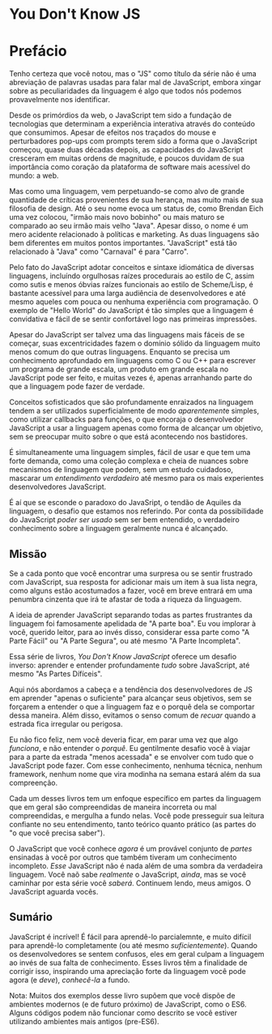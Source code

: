 # You Don't Know JS
# Prefácio

Tenho certeza que você notou, mas o "JS" como título da série não é uma abreviação de palavras usadas para falar mal de JavaScript, embora xingar sobre as peculiaridades da linguagem é algo que todos nós podemos provavelmente nos identificar.

Desde os primórdios da web, o JavaScript tem sido a fundação de tecnologias que determinam a experiência interativa através do conteúdo que consumimos. Apesar de efeitos nos traçados do mouse e perturbadores pop-ups com prompts terem sido a forma que o JavaScript começou, quase duas décadas depois, as capacidades do JavaScript cresceram em muitas ordens de magnitude, e poucos duvidam de sua importância como coração da plataforma de software mais acessível do mundo: a web.

Mas como uma linguagem, vem perpetuando-se como alvo de grande quantidade de críticas provenientes de sua herança, mas muito mais de sua filosofia de design. Até o seu nome evoca um status de, como Brendan Eich uma vez colocou, "irmão mais novo bobinho" ou mais maturo se comparado ao seu irmão mais velho "Java". Apesar disso, o nome é um mero acidente relacionado à políticas e marketing. As duas linguagens são bem diferentes em muitos pontos importantes. "JavaScript" está tão relacionado à "Java" como "Carnaval" é para "Carro".

Pelo fato do JavaScript adotar conceitos e sintaxe idiomática de diversas linguagens, incluíndo orgulhosas raízes procedurais ao estilo de C, assim como sutis e menos óbvias raízes funcionais ao estilo de Scheme/Lisp, é bastante acessível para uma larga audiência de desenvolvedores e até mesmo aqueles com pouca ou nenhuma experiência com programação. O exemplo de "Hello World" do JavaScript é tão simples que a linguagem é convidativa e fácil de se sentir confortável logo nas primeiras impressões.

Apesar do JavaScript ser talvez uma das linguagens mais fáceis de se começar, suas excentricidades fazem o domínio sólido da linguagem muito menos comum do que outras linguagens. Enquanto se precisa um conhecimento aprofundado em linguagens como C ou C++ para escrever um programa de grande escala, um produto em grande escala no JavaScript pode ser feito, e muitas vezes é, apenas arranhando parte do que a linguagem pode fazer de verdade.

Conceitos sofisticados que são profundamente enraizados na linguagem tendem a ser utilizados superficialmente de modo *aparentement*e simples, como utilizar callbacks para funções, o que encoraja o desenvolvedor JavaScript a usar a linguagem apenas como forma de alcançar um objetivo, sem se preocupar muito sobre o que está acontecendo nos bastidores.

É simultaneamente uma linguagem simples, fácil de usar e que tem uma forte demanda, como uma coleção complexa e cheia de nuances sobre mecanismos de linguagem que podem, sem um estudo cuidadoso, mascarar um *entendimento verdadeiro* até mesmo para os mais experientes desenvolvedores JavaScript.

É aí que se esconde o paradoxo do JavaSript, o tendão de Aquiles da linguagem, o desafio que estamos nos referindo. Por conta da possibilidade do JavaScript *poder ser usado* sem ser bem entendido, o verdadeiro conhecimento sobre a linguagem geralmente nunca é alcançado.

## Missão

Se a cada ponto que você encontrar uma surpresa ou se sentir frustrado com JavaScript, sua resposta for adicionar mais um item à sua lista negra, como alguns estão acostumados a fazer, você em breve entrará em uma penumbra cinzenta que irá te afastar de toda a riqueza da linguagem.

A ideia de aprender JavaScript separando todas as partes frustrantes da linguagem foi famosamente apelidada de "A parte boa". Eu vou implorar à você, querido leitor, para ao invés disso, considerar essa parte como "A Parte Fácil" ou "A Parte Segura", ou até mesmo "A Parte Incompleta".

Essa série de livros, *You Don't Know JavaScript* oferece um desafio inverso: aprender e entender profundamente *tudo* sobre JavaScript, até mesmo "As Partes Dífíceis".

Aqui nós abordamos a cabeça e a tendência dos desenvolvedores de JS em aprender "apenas o suficiente" para alcançar seus objetivos, sem se forçarem a entender o que a linguagem faz e o porquê dela se comportar dessa maneira. Além disso, evitamos o senso comum de *recuar* quando a estrada fica irregular ou perigosa.

Eu não fico feliz, nem você deveria ficar, em parar uma vez que algo *funciona*, e não entender o *porquê*. Eu gentilmente desafio você à viajar para a parte da estrada "menos acessada" e se envolver com tudo que o JavaScript pode fazer. Com esse conhecimento, nenhuma técnica, nenhum framework, nenhum nome que vira modinha na semana estará além da sua compreenção.

Cada um desses livros tem um enfoque específico em partes da linguagem que em geral são compreendidas de maneira incorreta ou mal compreendidas, e mergulha a fundo nelas. Você pode presseguir sua leitura confiante no seu entendimento, tanto teórico quanto prático (as partes do "o que você precisa saber").

O JavaScript que você conhece *agora* é um provável conjunto de *partes* ensinadas à você por outros que também tiveram um conhecimento incompleto. *Esse* JavaScript não é nada além de uma sombra da verdadeira linguagem. Você naõ sabe *realmente* o JavaScript, *ainda*, mas se você caminhar por esta série você *saberá*. Continuem lendo, meus amigos. O JavaScript aguarda vocês.

## Sumário

JavaScript é incrível! É fácil para aprendê-lo parcialemnte, e muito difícil para aprendê-lo completamente (ou até mesmo *suficientemente*). Quando os desenvolvedores se sentem confusos, eles em geral culpam a linguagem ao invés de sua falta de conhecimento. Esses livros têm a finalidade de corrigir isso, inspirando uma apreciação forte da linguagem você pode agora (e *deve*), *conhecê-la* a fundo.

Nota: Muitos dos exemplos desse livro supõem que você dispõe de ambientes modernos (e de futuro próximo) de JavaScript, como o ES6. Alguns códigos podem não funcionar como descrito se você estiver utilizando ambientes mais antigos (pre-ES6).
